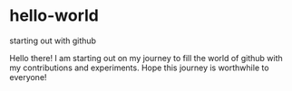# hello-world
starting out with github

Hello there!
I am starting out on my journey to fill the world of github with my contributions and experiments. 
Hope this journey is worthwhile to everyone!
